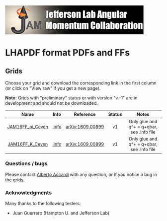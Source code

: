 ![jamlogo](../gallery/jam.jpg)

# LHAPDF format PDFs and FFs 

## Grids

Choose your grid and download the corresponding link in the first column (or click on "View raw" if you get a new page).

**Note:** Grids with "preliminary" status or with version "v.-1" are in development and should not be downloaded.

| Name                                         | Info                                            | Reference                                                      | Status | Notes                                       |
| :--:                                         | :--:                                            | :--:                                                           | :--:   | :--:                                        |
| [JAM16FF_pi_Ceven](zip/JAM16FF_pi_Ceven.zip) | [.info](JAM16FF_pi_Ceven/JAM16FF_pi_Ceven.info) | [arXiv:1609.00899](http://inspirehep.net/record/1485196?ln=en) | v1     | Only glue and q^+ = q+qbar, see .info file  |
| [JAM16FF_K_Ceven](zip/JAM16FF_K_Ceven.zip)   | [.info](JAM16FF_K_Ceven/JAM16FF_K_Ceven.info)   | [arXiv:1609.00899](http://inspirehep.net/record/1485196?ln=en) | v1     | Only glue and q^+ = q+qbar, see .info file  |


### Questions / bugs

Please contact [Alberto Accardi](mailto:accardi@jlab.org)
with any question, or if you notice a bug in the grids.


### Acknowledgments

Many thanks to the following testers:
* Juan Guerrero (Hampton U. and Jefferson Lab)
